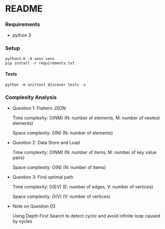 # README

### Requirements

- python 3

### Setup

```
python3.6 -m venv venv
pip install -r requirements.txt

```

#### Tests

```
python -m unittest discover tests -v

```

### Complexity Analysis

- Question 1: Flattern JSON

    Time complexity: O(NM) (N: number of elements, M: number of nestest elements)

    Space complexity: 0(N) (N: number of elements)

- Question 2: Data Store and Load

    Time complexity: O(NM) (N: number of items, M: number of key value pairs)

    Space complexity: O(N) (N: number of items)

- Question 3: Find optimal path

    Time complexity: O(EV) (E: number of edges, V: number of vertices)

    Space complexity: O(V) (V: number of vertices)

- Note on Question 03

    Using Depth First Search to detect cyclic and avoid infinite loop caused by cycles

